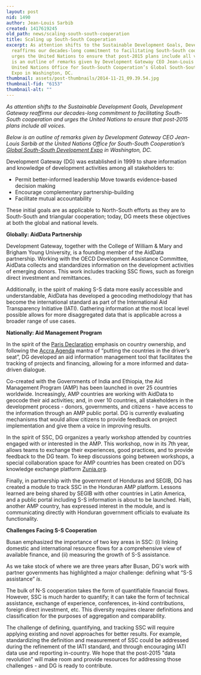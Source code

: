 ```yaml
---
layout: post
nid: 1490
author: Jean-Louis Sarbib
created: 1417619245
old_path: news/scaling-south-south-cooperation
title: Scaling up South-South Cooperation
excerpt: As attention shifts to the Sustainable Development Goals, Development Gateway
  reaffirms our decades-long commitment to facilitating South-South cooperation and
  urges the United Nations to ensure that post-2015 plans include all voices. Below
  is an outline of remarks given by Development Gateway CEO Jean-Louis Sarbib at the
  United Nations Office for South-South Cooperation’s Global South-South Development
  Expo in Washington, DC.
thumbnail: assets/post-thumbnails/2014-11-21_09.39.54.jpg
thumbnail-fid: "6153"
thumbnail-alt: ""
---
```


*As attention shifts to the Sustainable Development Goals, Development Gateway reaffirms our decades-long commitment to facilitating South-South cooperation and urges the United Nations to ensure that post-2015 plans include all voices.*

*Below is an outline of remarks given by Development Gateway CEO Jean-Louis Sarbib at the United Nations Office for South-South Cooperation’s [Global South-South Development Expo](http://ssc.undp.org/content/ssc/services/expo/main.html) in Washington, DC.*

Development Gateway (DG) was established in 1999 to share information and knowledge of development activities among all stakeholders to:

- Permit better-informed leadership Move towards evidence-based decision making
- Encourage complementary partnership-building
- Facilitate mutual accountability

These initial goals are as applicable to North-South efforts as they are to South-South and triangular cooperation; today, DG meets these objectives at both the global and national levels.

**Globally: AidData Partnership**

Development Gateway, together with the College of William & Mary and Brigham Young University, is a founding member of the AidData partnership. Working with the OECD Development Assistance Committee, AidData collects and standardizes information on the development activities of emerging donors. This work includes tracking SSC flows, such as foreign direct investment and remittances.

Additionally, in the spirit of making S-S data more easily accessible and understandable, AidData has developed a geocoding methodology that has become the international standard as part of the International Aid Transparency Initiative (IATI). Gathering information at the most local level possible allows for more disaggregated data that is applicable across a broader range of use cases.

**Nationally: Aid Management Program**

In the spirit of the [Paris Declaration](http://www.oecd.org/dac/effectiveness/parisdeclarationandaccraagendaforaction.htm) emphasis on country ownership, and following the [Accra Agenda](http://www.oecd.org/dac/effectiveness/parisdeclarationandaccraagendaforaction.htm) mantra of “putting the countries in the driver’s seat”, DG developed an aid information management tool that facilitates the tracking of projects and financing, allowing for a more informed and data-driven dialogue.

Co-created with the Governments of India and Ethiopia, the Aid Management Program (AMP) has been launched in over 25 countries worldwide. Increasingly, AMP countries are working with AidData to geocode their aid activities; and, in over 10 countries, all stakeholders in the development process - donors, governments, and citizens - have access to the information through an AMP public portal. DG is currently evaluating mechanisms that would allow citizens to provide feedback on project implementation and give them a voice in improving results.

In the spirit of SSC, DG organizes a yearly workshop attended by countries engaged with or interested in the AMP. This workshop, now in its 7th year, allows teams to exchange their experiences, good practices, and to provide feedback to the DG team. To keep discussions going between workshops, a special collaboration space for AMP countries has been created on DG’s knowledge exchange platform [Zunia.org](http://zunia.org/).

Finally, in partnership with the government of Honduras and SEGIB, DG has created a module to track SSC in the Honduran AMP platform. Lessons learned are being shared by SEGIB with other countries in Latin America, and a public portal including S-S information is about to be launched. Haiti, another AMP country, has expressed interest in the module, and is communicating directly with Honduran government officials to evaluate its functionality.

**Challenges Facing S-S Cooperation**

Busan emphasized the importance of two key areas in SSC: (i) linking domestic and international resource flows for a comprehensive view of available finance, and (ii) measuring the growth of S-S assistance.

As we take stock of where we are three years after Busan, DG's work with partner governments has highlighted a major challenge: defining what “S-S assistance” *is*.

The bulk of N-S cooperation takes the form of quantifiable financial flows. However, SSC is much harder to quantify; it can take the form of technical assistance, exchange of experience, conferences, in-kind contributions, foreign direct investment, etc. This diversity requires clearer definitions and classification for the purposes of aggregation and comparability.

The challenge of defining, quantifying, and tracking SSC will require applying existing and novel approaches for better results. For example, standardizing the definition and measurement of SSC could be addressed during the refinement of the IATI standard, and through encouraging IATI data use and reporting in-country. We hope that the post-2015 "data revolution" will make room and provide resources for addressing those challenges - and DG is ready to contribute.
